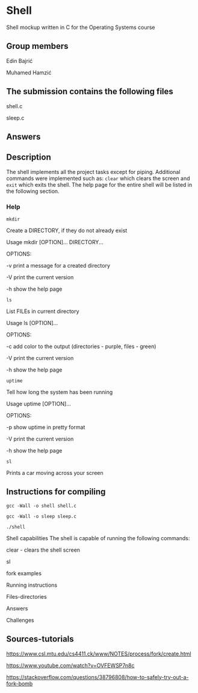 # Shell
Shell mockup written in C for the Operating Systems course

## Group members

Edin Bajrić

Muhamed Hamzić

## The submission contains the following files

shell.c

sleep.c

## Answers

## Description

The shell implements all the project tasks except for piping. Additional commands were implemented such as: `clear` which clears the screen and `exit` which exits the shell. The help page for the entire shell will be listed in the following section.

### Help
`mkdir` 

Create a DIRECTORY, if they do not already exist

Usage mkdir [OPTION]... DIRECTORY...

OPTIONS:

-v print a message for a created directory

-V print the current version

-h show the help page

`ls`

List FILEs in current directory 

Usage ls [OPTION]...

OPTIONS:

-c add color to the output (directories - purple, files - green)

-V print the current version

-h show the help page

`uptime`

Tell how long the system has been running

Usage uptime [OPTION]...

OPTIONS:

-p show uptime in pretty format

-V print the current version

-h show the help page

`sl`
 
Prints a car moving across your screen



## Instructions for compiling

`gcc -Wall -o shell shell.c`

`gcc -Wall -o sleep sleep.c`

`./shell`

Shell capabilities
The shell is capable of running the following commands:

clear - clears the shell screen

sl

fork examples

Running instructions

Files-directories

Answers 


Challenges

## Sources-tutorials

https://www.csl.mtu.edu/cs4411.ck/www/NOTES/process/fork/create.html

https://www.youtube.com/watch?v=OVFEWSP7n8c

https://stackoverflow.com/questions/38796808/how-to-safely-try-out-a-fork-bomb

